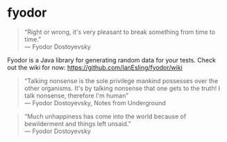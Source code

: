 fyodor
======

> “Right or wrong, it's very pleasant to break something from time to time.”   
> ― Fyodor Dostoyevsky

Fyodor is a Java library for generating random data for your tests.  Check out the wiki for now: https://github.com/IanEsling/fyodor/wiki
 
> “Talking nonsense is the sole privilege mankind possesses over the other organisms. It's by talking nonsense that one gets to the truth! I talk nonsense, therefore I'm human”  
> ― Fyodor Dostoyevsky, Notes from Underground

> “Much unhappiness has come into the world because of bewilderment and things left unsaid.”   
> ― Fyodor Dostoyevsky
